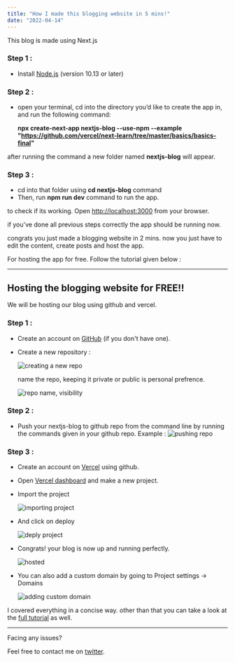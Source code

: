 ```yaml
---
title: "How I made this blogging website in 5 mins!"
date: "2022-04-14"
---
```


This blog is made using Next.js

### Step 1 :

- Install [Node.js](https://nodejs.org/en/) (version 10.13 or later) 

### Step 2 :

- open your terminal, cd into the directory you’d like to create the app in, and run the following command:

  **npx create-next-app nextjs-blog --use-npm --example "https://github.com/vercel/next-learn/tree/master/basics/basics-final"**

after running the command a new folder named **nextjs-blog** will appear.

### Step 3 :

- cd into that folder using **cd nextjs-blog** command
- Then, run **npm run dev** command to run the app.

to check if its working. Open [http://localhost:3000](http://localhost:3000/) from your browser.

if you've done all previous steps correctly the app should be running now.

congrats you just made a blogging website in 2 mins. now you just have to edit the content, create posts and host the app.

For hosting the app for free. Follow the tutorial given below :

---

## Hosting the blogging website for FREE!!

We will be hosting our blog using github and vercel.

### Step 1 :

- Create an account on [GitHub](https://github.com/) (if you don't have one).
- Create a new repository :
  
  ![creating a new repo](https://cdn.discordapp.com/attachments/716523839634407436/955440044678733864/unknown.png)

  name the repo, keeping it private or public is personal prefrence.

  ![repo name, visibility](https://cdn.discordapp.com/attachments/716523839634407436/964084863214944287/1.png)

### Step 2 :

- Push your nextjs-blog to github repo from the command line by running the commands given in your github repo. Example :
  ![pushing repo](https://cdn.discordapp.com/attachments/716523839634407436/964085124532666428/unknown.png)

### Step 3 :

- Create an account on [Vercel](https://vercel.com) using github.
  
- Open [Vercel dashboard](https://vercel.com/dashboard) and make a new project.
  
- Import the project
  
  ![importing project](https://cdn.discordapp.com/attachments/716523839634407436/955445107082014760/unknown.png)

- And click on deploy
  
  ![deply project](https://cdn.discordapp.com/attachments/716523839634407436/955445758168006696/unknown.png)

- Congrats! your blog is now up and running perfectly.
  
  ![hosted](https://cdn.discordapp.com/attachments/716523839634407436/964086684016865300/unknown.png)

- You can also add a custom domain by going to Project settings -> Domains
  
  ![adding custom domain](https://cdn.discordapp.com/attachments/716523839634407436/964087222955548682/unknown.png)

I covered everything in a concise way. other than that you can take a look at the [full tutorial](https://nextjs.org/learn/basics/create-nextjs-app) as well.

---

Facing any issues?

Feel free to contact me on [twitter](https://twitter.com/HeySkidee).